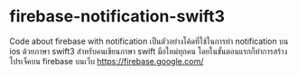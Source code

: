 # firebase-notification-swift3
Code about firebase with notification 
เป็นตัวอย่างโค้ดที่ใช้ในการทำ notification บน ios ด้วยภาษา swift3
สำหรับคนเขียนภาษา swift มือใหม่ทุกคน
โดยในขั้นตอนแรกก็ทำการสร้างโปรเจ็คบน firebase บนเว็บ https://firebase.google.com/
